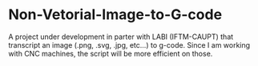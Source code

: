 # Non-Vetorial-Image-to-G-code
A project under development in parter with LABI (IFTM-CAUPT) that transcript an image (.png, .svg, .jpg, etc...) to g-code. Since I am working with CNC machines, the script will be more efficient on those.
